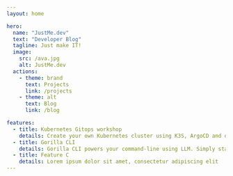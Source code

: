 ```yaml
---
layout: home

hero:
  name: "JustMe.dev"
  text: "Developer Blog"
  tagline: Just make IT!
  image:
    src: /ava.jpg
    alt: JustMe.dev
  actions:
    - theme: brand
      text: Projects
      link: /projects
    - theme: alt
      text: Blog
      link: /blog

features:
  - title: Kubernetes Gitops workshop
    details: Create your own Kubernetes cluster using K3S, ArgoCD and deploy your first application using GitOps.
  - title: Gorilla CLI
    details: Gorilla CLI powers your command-line using LLM. Simply state your objective, and Gorilla CLI will generate potential commands for execution.
  - title: Feature C
    details: Lorem ipsum dolor sit amet, consectetur adipiscing elit
---
```


